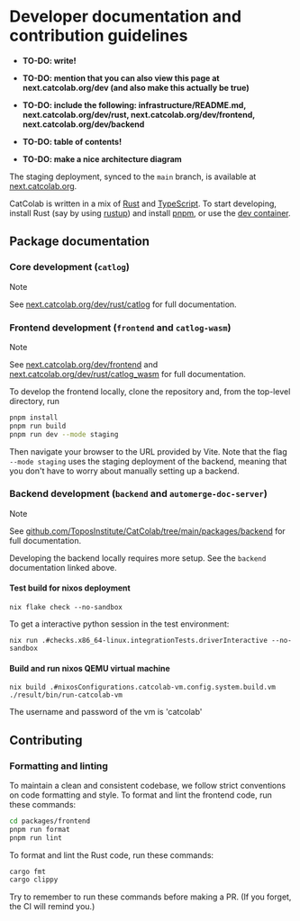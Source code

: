 # Developer documentation and contribution guidelines

- **TO-DO: write!**

- **TO-DO: mention that you can also view this page at next.catcolab.org/dev (and also make this actually be true)**

- **TO-DO: include the following: infrastructure/README.md, next.catcolab.org/dev/rust, next.catcolab.org/dev/frontend, next.catcolab.org/dev/backend**

- **TO-DO: table of contents!**

- **TO-DO: make a nice architecture diagram**

The staging deployment, synced to the `main` branch, is available at
[next.catcolab.org](https://next.catcolab.org).

CatColab is written in a mix of [Rust](https://www.rust-lang.org/) and
[TypeScript](https://www.typescriptlang.org/). To start developing, install Rust
(say by using [rustup](https://rustup.rs/)) and install
[pnpm](https://pnpm.io/), or use the [dev container](./.devcontainer/).


## Package documentation

### Core development (`catlog`)

> [!NOTE]
> See [next.catcolab.org/dev/rust/catlog](https://next.catcolab.org/dev/rust/catlog) for full documentation.


### Frontend development (`frontend` and `catlog-wasm`)

> [!NOTE]
> See [next.catcolab.org/dev/frontend](https://next.catcolab.org/dev/frontend) and [next.catcolab.org/dev/rust/catlog_wasm](https://next.catcolab.org/dev/rust/catlog_wasm) for full documentation.

To develop the frontend locally, clone the repository and, from the top-level directory, run

```sh
pnpm install
pnpm run build
pnpm run dev --mode staging
```

Then navigate your browser to the URL provided by Vite. Note that the flag
`--mode staging` uses the staging deployment of the backend, meaning that you don't have to worry about manually setting up a backend.


### Backend development (`backend` and `automerge-doc-server`)

> [!NOTE]
> See [github.com/ToposInstitute/CatColab/tree/main/packages/backend](https://github.com/ToposInstitute/CatColab/tree/main/packages/backend) for full documentation.

Developing the backend locally requires more setup. See the `backend` documentation linked above.

#### Test build for nixos deployment
```
nix flake check --no-sandbox
```

To get a interactive python session in the test environment:
```
nix run .#checks.x86_64-linux.integrationTests.driverInteractive --no-sandbox
```

#### Build and run nixos QEMU virtual machine
```
nix build .#nixosConfigurations.catcolab-vm.config.system.build.vm
./result/bin/run-catcolab-vm
```

The username and password of the vm is 'catcolab'



## Contributing

### Formatting and linting

To maintain a clean and consistent codebase, we follow strict conventions on
code formatting and style. To format and lint the frontend code, run these
commands:

```sh
cd packages/frontend
pnpm run format
pnpm run lint
```

To format and lint the Rust code, run these commands:

```sh
cargo fmt
cargo clippy
```

Try to remember to run these commands before making a PR. (If you forget, the CI
will remind you.)
